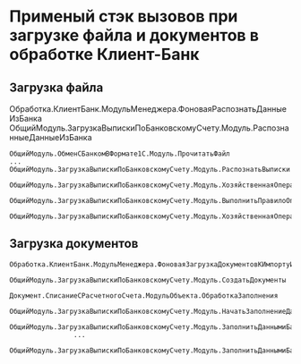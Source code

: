 ﻿# Применый стэк вызовов при загрузке файла и документов в обработке Клиент-Банк

## Загрузка файла

Обработка.КлиентБанк.МодульМенеджера.ФоноваяРаспознатьДанныеИзБанка
ОбщийМодуль.ЗагрузкаВыпискиПоБанковскомуСчету.Модуль.РаспознанныеДанныеИзБанка

    ОбщийМодуль.ОбменСБанкомВФормате1С.Модуль.ПрочитатьФайл
    ...
    ОбщийМодуль.ЗагрузкаВыпискиПоБанковскомуСчету.Модуль.РаспознатьВыписки
        ОбщийМодуль.ЗагрузкаВыпискиПоБанковскомуСчету.Модуль.ХозяйственнаяОперация
            ОбщийМодуль.ЗагрузкаВыпискиПоБанковскомуСчету.Модуль.ВыполнитьПравилоОпределенияХозяйственнойОперации
                ОбщийМодуль.ЗагрузкаВыпискиПоБанковскомуСчету.Модуль.ХозяйственнаяОперацияСписано

## Загрузка документов
    Обработка.КлиентБанк.МодульМенеджера.ФоноваяЗагрузкаДокументовКИмпортуИзКлиентБанка
        ОбщийМодуль.ЗагрузкаВыпискиПоБанковскомуСчету.Модуль.СоздатьДокументы
            Документ.СписаниеСРасчетногоСчета.МодульОбъекта.ОбработкаЗаполнения
                ОбщийМодуль.ЗагрузкаВыпискиПоБанковскомуСчету.Модуль.НачатьЗаполнениеДаннымиБанка
                    ОбщийМодуль.ЗагрузкаВыпискиПоБанковскомуСчету.Модуль.ЗаполнитьДаннымиБанкаОперация
                    ...
                    ОбщийМодуль.ЗагрузкаВыпискиПоБанковскомуСчету.Модуль.ЗаполнитьДаннымиБанкаРаспознаннаяОперация
